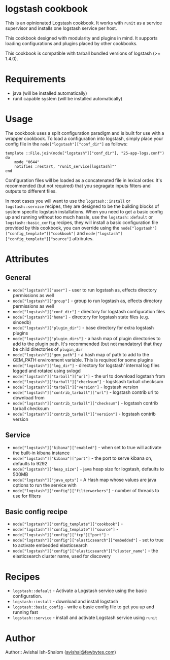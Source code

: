 # logstash cookbook

This is an opinionated Logstash cookbook. It works with `runit` as a service supervisor and installs one logstash service per host.

This cookbook designed with modularity and plugins in mind. It supports loading configurations and plugins placed by other cookbooks.

This cookbook is compatible with tarball bundled versions of logstash (>= 1.4.0).

# Requirements

- java (will be installed automatically)
- runit capable system (will be installed automatically)

# Usage

The cookbook uses a split configuration paradigm and is built for use with a wrapper cookbook. To load a configuration into logstash, simply place your config file in the `node["logstash"]["conf_dir"]` as follows:

    template ::File.join(node["logstash"]["conf_dir"], "25-app-logs.conf") do
        mode "0644"
        notifies :restart, "runit_service[logstash]""
    end 

Configuration files will be loaded as a concatenated file in lexical order. It's recommended (but not required) that you segragate inputs filters and outputs to different files.

In most cases you will want to use the `logstash::install` or `logstash::service` recipes, they are designed to be the building blocks of system specific logstash installations.
When you need to get a basic config up and running without too much hassle, use the `logstash::default` or `logstash::basic_config` recipes, they will install a basic configuration file provided by this cookbook, you can override using the `node["logstash"]["config_template"]["cookbook"]` and `node["logstash"]["config_template"]["source"]` attributes.

# Attributes

## General

- `node["logstash"]["user"]` - user to run logstash as, effects directory permissions as well
- `node["logstash"]["group"]` - group to run logstash as, effects directory permissions as well
- `node["logstash"]["conf_dir"]` - directory for logstash configuration files
- `node["logstash"]["home"]` - directory for logstash state files (e.g. sincedb)
- `node["logstash"]["plugin_dir"]` - base directory for extra logstash plugins
- `node["logstash"]["plugin_dirs"]` - a hash map of plugin directories to add to the plugin path. It's recommended (but not mandatory) that they be child directories of `plugin_dir`
- `node["logstash"]["gem_path"]` - a hash map of path to add to the GEM_PATH environment variable. This is required for some plugins
- `node["logstash"]["log_dir"]` - directory for logstash' internal log files logged and rotated using svlogd
- `node["logstash"]["tarball"]["url"]` - the url to download logstash from
- `node["logstash"]["tarball"]["checksum"]` - logstsash tarball checksum
- `node["logstash"]["tarball"]["version"]` - logstash version
- `node["logstash"]["contrib_tarball"]["url"]` - logstash contrib url to download from
- `node["logstash"]["contrib_tarball"]["checksum"]` - logstash contrib tarball checksum
- `node["logstash"]["contrib_tarball"]["version"]` - logstash contrib version

## Service

- `node["logstash"]["kibana"]["enabled"]` - when set to true will activate the built-in kibana instance
- `node["logstash"]["kibana"]["port"]` - the port to serve kibana on, defaults to 9292
- `node["logstash"]["heap_size"]` - java heap size for logstash, defaults to 500MB
- `node["logstash"]["java_opts"]` - A Hash map whose values are java options to run the service with
- `node["logstash"]["config"]["filterworkers"]` - number of threads to use for filters

## Basic config recipe

- `node["logstash"]["config_template"]["cookbook"]` - 
- `node["logstash"]["config_template"]["source"]` - 
- `node["logstash"]["config"]["tcp"]["port"]` - 
- `node["logstash"]["config"]["elasticsearch"]["embedded"]` - set to true to activate embedded elasticsearch
- `node["logstash"]["config"]["elasticsearch"]["cluster_name"]` - the elasticsearch cluster name, used for discovery

# Recipes

- `logstash::default` - Activate a Logstash service using the basic configuration.
- `logstash::install` - download and install logstash
- `logstash::basic_config` - write a basic config file to get you up and running fast
- `logstash::service` - install and activate Logstash service using `runit`

# Author

Author:: Avishai Ish-Shalom (<avishai@fewbytes.com>)
